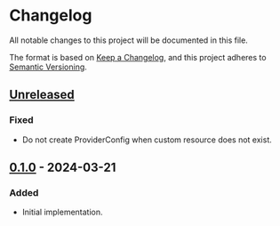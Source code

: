# Changelog

All notable changes to this project will be documented in this file.

The format is based on [Keep a Changelog](https://keepachangelog.com/en/1.0.0/),
and this project adheres to [Semantic Versioning](https://semver.org/spec/v2.0.0.html).

## [Unreleased]

### Fixed

- Do not create ProviderConfig when custom resource does not exist.

## [0.1.0] - 2024-03-21

### Added

- Initial implementation.

[Unreleased]: https://github.com/giantswarm/aws-crossplane-cluster-config-operator/compare/v0.1.0...HEAD
[0.1.0]: https://github.com/giantswarm/aws-crossplane-cluster-config-operator/releases/tag/v0.1.0

